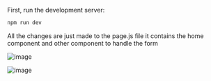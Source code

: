 First, run the development server:

```bash
npm run dev

```

All the changes are just made to the page.js file
it contains the home component and other component to handle the form


![image](https://github.com/aman-negi/react-next-chippicker/assets/59120098/03c5fc1c-98c2-4658-bf10-deb52716588b)

![image](https://github.com/aman-negi/react-next-chippicker/assets/59120098/970801ff-077b-4226-857a-d86ecb84a208)

